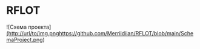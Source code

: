 # RFLOT
![Схема проекта][(http://url/to/img.png](https://github.com/Merriidiian/RFLOT/blob/main/SchemaProject.png)https://github.com/Merriidiian/RFLOT/blob/main/SchemaProject.png)
